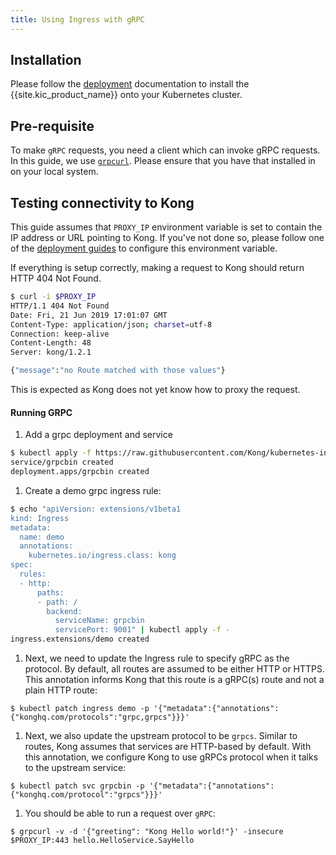 ```yaml
---
title: Using Ingress with gRPC
---
```


## Installation

Please follow the [deployment](/kubernetes-ingress-controller/{{page.kong_version}}/deployment/overview/) documentation to install
the {{site.kic_product_name}} onto your Kubernetes cluster.

## Pre-requisite

To make `gRPC` requests, you need a client which can invoke gRPC requests.
In this guide, we use
[`grpcurl`](https://github.com/fullstorydev/grpcurl#installation).
Please ensure that you have that installed in on your local system.

## Testing connectivity to Kong

This guide assumes that `PROXY_IP` environment variable is
set to contain the IP address or URL pointing to Kong.
If you've not done so, please follow one of the
[deployment guides](/kubernetes-ingress-controller/{{page.kong_version}}/deployment/overview) to configure this environment variable.

If everything is setup correctly, making a request to Kong should return
HTTP 404 Not Found.

```bash
$ curl -i $PROXY_IP
HTTP/1.1 404 Not Found
Date: Fri, 21 Jun 2019 17:01:07 GMT
Content-Type: application/json; charset=utf-8
Connection: keep-alive
Content-Length: 48
Server: kong/1.2.1

{"message":"no Route matched with those values"}
```

This is expected as Kong does not yet know how to proxy the request.

#### Running GRPC

1. Add a grpc deployment and service

```bash
$ kubectl apply -f https://raw.githubusercontent.com/Kong/kubernetes-ingress-controller/v{{site.data.kong_latest_KIC.version}}/deploy/manifests/sample-apps/grpc.yaml
service/grpcbin created
deployment.apps/grpcbin created
```
1. Create a demo grpc ingress rule:

```bash
$ echo "apiVersion: extensions/v1beta1
kind: Ingress
metadata:
  name: demo
  annotations:
    kubernetes.io/ingress.class: kong
spec:
  rules:
  - http:
      paths:
      - path: /
        backend:
          serviceName: grpcbin
          servicePort: 9001" | kubectl apply -f -
ingress.extensions/demo created
```
1. Next, we need to update the Ingress rule to specify gRPC as the protocol.
By default, all routes are assumed to be either HTTP or HTTPS. This annotation
informs Kong that this route is a gRPC(s) route and not a plain HTTP route:

```
$ kubectl patch ingress demo -p '{"metadata":{"annotations":{"konghq.com/protocols":"grpc,grpcs"}}}'
```

1. Next, we also update the upstream protocol to be `grpcs`.
Similar to routes, Kong assumes that services are HTTP-based by default.
With this annotation, we configure Kong to use gRPCs protocol when it
talks to the upstream service:

```
$ kubectl patch svc grpcbin -p '{"metadata":{"annotations":{"konghq.com/protocol":"grpcs"}}}'
```

1. You should be able to run a request over `gRPC`:

```
$ grpcurl -v -d '{"greeting": "Kong Hello world!"}' -insecure $PROXY_IP:443 hello.HelloService.SayHello
```

